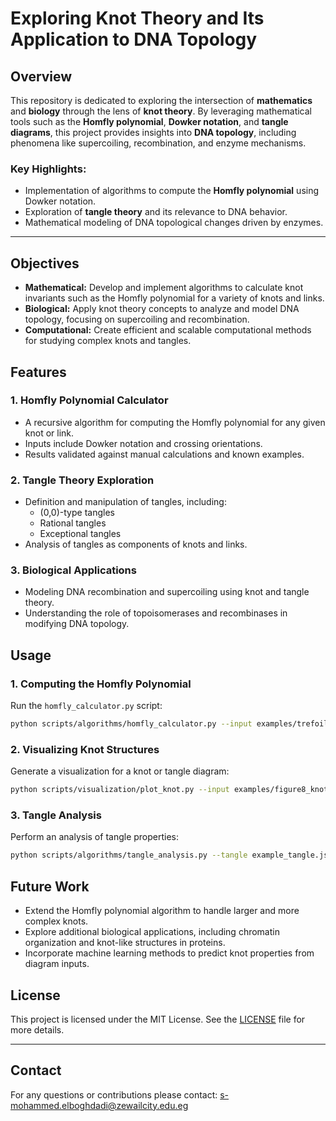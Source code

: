 # Exploring Knot Theory and Its Application to DNA Topology

## Overview

This repository is dedicated to exploring the intersection of **mathematics** and **biology** through the lens of **knot theory**. By leveraging mathematical tools such as the **Homfly polynomial**, **Dowker notation**, and **tangle diagrams**, this project provides insights into **DNA topology**, including phenomena like supercoiling, recombination, and enzyme mechanisms.

### Key Highlights:
- Implementation of algorithms to compute the **Homfly polynomial** using Dowker notation.
- Exploration of **tangle theory** and its relevance to DNA behavior.
- Mathematical modeling of DNA topological changes driven by enzymes.

---

## Objectives

- **Mathematical:** Develop and implement algorithms to calculate knot invariants such as the Homfly polynomial for a variety of knots and links.
- **Biological:** Apply knot theory concepts to analyze and model DNA topology, focusing on supercoiling and recombination.
- **Computational:** Create efficient and scalable computational methods for studying complex knots and tangles.

## Features

### 1. **Homfly Polynomial Calculator**
- A recursive algorithm for computing the Homfly polynomial for any given knot or link.
- Inputs include Dowker notation and crossing orientations.
- Results validated against manual calculations and known examples.

### 2. **Tangle Theory Exploration**
- Definition and manipulation of tangles, including:
  - (0,0)-type tangles
  - Rational tangles
  - Exceptional tangles
- Analysis of tangles as components of knots and links.

### 3. **Biological Applications**
- Modeling DNA recombination and supercoiling using knot and tangle theory.
- Understanding the role of topoisomerases and recombinases in modifying DNA topology.

## Usage

### **1. Computing the Homfly Polynomial**
Run the `homfly_calculator.py` script:
```bash
python scripts/algorithms/homfly_calculator.py --input examples/trefoil.txt
```

### **2. Visualizing Knot Structures**
Generate a visualization for a knot or tangle diagram:
```bash
python scripts/visualization/plot_knot.py --input examples/figure8_knot.txt
```

### **3. Tangle Analysis**
Perform an analysis of tangle properties:
```bash
python scripts/algorithms/tangle_analysis.py --tangle example_tangle.json
```



## Future Work

- Extend the Homfly polynomial algorithm to handle larger and more complex knots.
- Explore additional biological applications, including chromatin organization and knot-like structures in proteins.
- Incorporate machine learning methods to predict knot properties from diagram inputs.

## License

This project is licensed under the MIT License. See the [LICENSE](LICENSE) file for more details.

---

## Contact
For any questions or contributions please contact: s-mohammed.elboghdadi@zewailcity.edu.eg 
